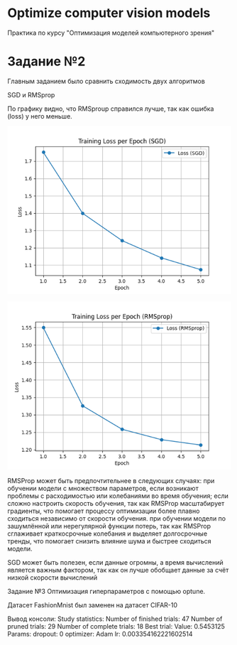 # Optimize computer vision models

Практика по курсу "Оптимизация моделей компьютерного зрения"  


# Задание №2

Главным заданием было сравнить сходимость двух алгоритмов 

SGD и RMSprop

По графику видно, что RMSproup справился лучше, так как ошибка (loss)
у него меньше. 

![loss_plot_SGD.png](loss_plot_SGD.png)

![loss_plot_RMSprop.png](loss_plot_RMSprop.png)

RMSProp может быть предпочтительнее в следующих случаях:
при обучении модели с множеством параметров, если возникают проблемы 
с расходимостью или колебаниями во время обучения; 
если сложно настроить скорость обучения, 
так как RMSProp масштабирует градиенты, 
что помогает процессу оптимизации более плавно сходиться независимо 
от скорости обучения.
при обучении модели по зашумлённой или нерегулярной функции потерь,
так как RMSProp сглаживает краткосрочные колебания и выделяет долгосрочные
тренды, что помогает снизить влияние шума и быстрее сходиться модели.

SGD может быть полезен, если данные огромны,
а время вычислений является важным фактором, 
так как он лучше обобщает данные за счёт низкой скорости вычислений

Задание №3
Оптимизация гиперпараметров с помощью optune.

Датасет FashionMnist был заменен на датасет CIFAR-10

Вывод консоли:
Study statistics: 
Number of finished trials: 47 
Number of pruned trials: 29 
Number of complete trials: 18 
Best trial: 
Value: 0.5453125 
Params: dropout: 0 optimizer: Adam lr: 0.003354162221602514